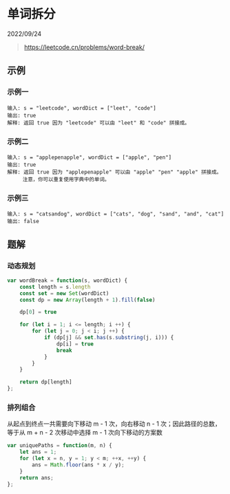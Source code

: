 # 单词拆分

2022/09/24

> <https://leetcode.cn/problems/word-break/>

## 示例

### 示例一

```text
输入: s = "leetcode", wordDict = ["leet", "code"]
输出: true
解释: 返回 true 因为 "leetcode" 可以由 "leet" 和 "code" 拼接成。
```

### 示例二

```text
输入: s = "applepenapple", wordDict = ["apple", "pen"]
输出: true
解释: 返回 true 因为 "applepenapple" 可以由 "apple" "pen" "apple" 拼接成。
     注意，你可以重复使用字典中的单词。
```

### 示例三

```text
输入: s = "catsandog", wordDict = ["cats", "dog", "sand", "and", "cat"]
输出: false
```

## 题解

### 动态规划

```javascript
var wordBreak = function(s, wordDict) {
    const length = s.length
    const set = new Set(wordDict)
    const dp = new Array(length + 1).fill(false)

    dp[0] = true

    for (let i = 1; i <= length; i ++) {
        for (let j = 0; j < i; j ++) {
            if (dp[j] && set.has(s.substring(j, i))) {
                dp[i] = true
                break
            }
        }
    }

    return dp[length]
};
```

### 排列组合

从起点到终点一共需要向下移动 m - 1 次，向右移动 n - 1 次；因此路径的总数，等于从 m + n - 2 次移动中选择 m - 1 次向下移动的方案数

```javascript
var uniquePaths = function(m, n) {
    let ans = 1;
    for (let x = n, y = 1; y < m; ++x, ++y) {
        ans = Math.floor(ans * x / y);
    }
    return ans;
};
```
